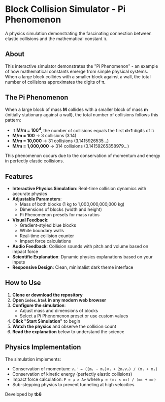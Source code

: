 # Block Collision Simulator - Pi Phenomenon

A physics simulation demonstrating the fascinating connection between elastic collisions and the mathematical constant π.

## About

This interactive simulator demonstrates the "Pi Phenomenon" - an example of how mathematical constants emerge from simple physical systems. When a large block collides with a smaller block against a wall, the total number of collisions approximates the digits of π.

## The Pi Phenomenon

When a large block of mass **M** collides with a smaller block of mass **m** (initially stationary against a wall), the total number of collisions follows this pattern:

- If **M/m = 100<sup>d</sup>**, the number of collisions equals the first **d+1** digits of π
- **M/m = 100** → 3 collisions (3.14)
- **M/m = 10,000** → 31 collisions (3.1415926535...)
- **M/m = 1,000,000** → 314 collisions (3.14159265358979...)

This phenomenon occurs due to the conservation of momentum and energy in perfectly elastic collisions.

## Features

- **Interactive Physics Simulation**: Real-time collision dynamics with accurate physics
- **Adjustable Parameters**: 
  - Mass of both blocks (1 kg to 1,000,000,000,000 kg)
  - Dimensions of blocks (width and height)
  - Pi Phenomenon presets for mass ratios
- **Visual Feedback**:
  - Gradient-styled blue blocks
  - White boundary walls
  - Real-time collision counter
  - Impact force calculations
- **Audio Feedback**: Collision sounds with pitch and volume based on impact force
- **Scientific Explanation**: Dynamic physics explanations based on your inputs
- **Responsive Design**: Clean, minimalist dark theme interface

## How to Use

1. **Clone or download the repository**
2. **Open `index.html` in any modern web browser**
3. **Configure the simulation**:
   - Adjust mass and dimensions of blocks
   - Select a Pi Phenomenon preset or use custom values
4. **Click "Start Simulation"** to begin
5. **Watch the physics** and observe the collision count
6. **Read the explanation** below to understand the science



## Physics Implementation

The simulation implements:
- Conservation of momentum: `v₁' = ((m₁ - m₂)v₁ + 2m₂v₂) / (m₁ + m₂)`
- Conservation of kinetic energy (perfectly elastic collisions)
- Impact force calculation: `F = μ × Δv` where `μ = (m₁ × m₂) / (m₁ + m₂)`
- Sub-stepping physics to prevent tunneling at high velocities




Developed by **tb6**


